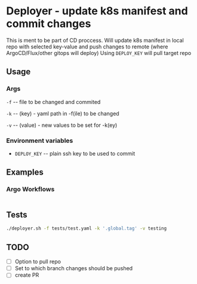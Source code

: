 # Deployer - update k8s manifest and commit changes
This is ment to be part of CD proccess.
Will update k8s manifest in local repo with selected key-value and push changes to remote (where ArgoCD/Flux/other gitops will deploy)
Using `DEPLOY_KEY` will pull target repo

## Usage

### Args

`-f` -- file to be changed and commited

`-k` -- (key) - yaml path in -f(ile) to be changed

`-v` -- (value) - new values to be set for -k(ey)

### Environment variables

- `DEPLOY_KEY` -- plain ssh key to be used to commit

## Examples

### Argo Workflows

```yaml

```

## Tests

```sh
./deployer.sh -f tests/test.yaml -k '.global.tag' -v testing
```

## TODO

- [ ] Option to pull repo
- [ ] Set to which branch changes should be pushed
- [ ] create PR
